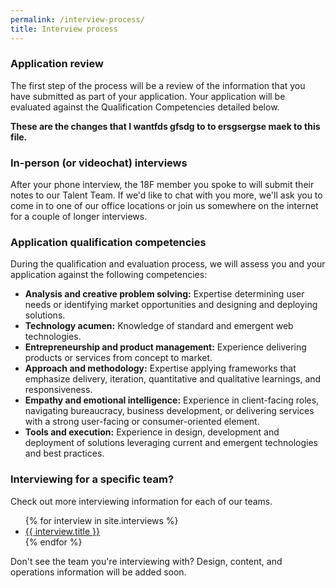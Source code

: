 ```yaml
---
permalink: /interview-process/
title: Interview process
---
```


### Application review

The first step of the process will be a review of the information that you have submitted as part of your application. Your application will be evaluated against the Qualification Competencies detailed below.

**These are the changes that I wantfds gfsdg  to to ersgsergse maek to this file.**

### In-person (or videochat) interviews

After your phone interview, the 18F member you spoke to will submit their notes to our Talent Team. If we'd like to chat with you more, we'll ask you to come in to one of our office locations or join us somewhere on the internet for a couple of longer interviews.

### Application qualification competencies
During the qualification and evaluation process, we will assess you and your application against the following competencies:

- **Analysis and creative problem solving:** Expertise determining user
needs or identifying market opportunities and designing and
deploying solutions.
- **Technology acumen:** Knowledge of standard and emergent web
technologies.
- **Entrepreneurship and product management:** Experience delivering
products or services from concept to market.
- **Approach and methodology:** Expertise applying frameworks that
emphasize delivery, iteration, quantitative and qualitative learnings,
and responsiveness.
- **Empathy and emotional intelligence:** Experience in client-facing
roles, navigating bureaucracy, business development, or delivering
services with a strong user-facing or consumer-oriented element.
- **Tools and execution:** Experience in design, development and
deployment of solutions leveraging current and emergent
technologies and best practices.

### Interviewing for a specific team? 
Check out more interviewing information for each of our teams. 

<ul>
	{% for interview in site.interviews %}
		<li><a href="{{site.baseurl}}{{ interview.url }}">{{ interview.title }}</a></li>
	{% endfor %}
</ul>

Don't see the team you're interviewing with? Design, content, and operations information will be added soon.
